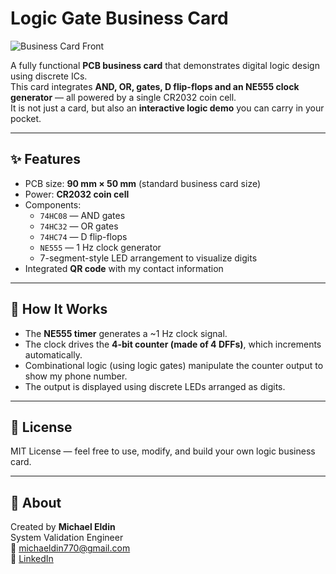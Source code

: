# Logic Gate Business Card

![Business Card Front](docs/photos/front.jpg)

A fully functional **PCB business card** that demonstrates digital logic design using discrete ICs.  
This card integrates **AND, OR, gates, D flip-flops and an NE555 clock generator** — all powered by a single CR2032 coin cell.  
It is not just a card, but also an **interactive logic demo** you can carry in your pocket.

---

## ✨ Features
- PCB size: **90 mm × 50 mm** (standard business card size)  
- Power: **CR2032 coin cell**  
- Components:
  - `74HC08` — AND gates  
  - `74HC32` — OR gates  
  - `74HC74` — D flip-flops  
  - `NE555` — 1 Hz clock generator  
  - 7-segment-style LED arrangement to visualize digits  
- Integrated **QR code** with my contact information  

---

## 🧩 How It Works
- The **NE555 timer** generates a ~1 Hz clock signal.  
- The clock drives the **4-bit counter (made of 4 DFFs)**, which increments automatically.
- Combinational logic (using logic gates) manipulate the counter output to show my phone number.
- The output is displayed using discrete LEDs arranged as digits.  

---
## 📜 License
MIT License — feel free to use, modify, and build your own logic business card.

---

## 🙋 About
Created by **Michael Eldin**  
System Validation Engineer  
📧 michaeldin770@gmail.com  
🔗 [LinkedIn](https://www.linkedin.com/in/michael-eldin-37a20b162/)
